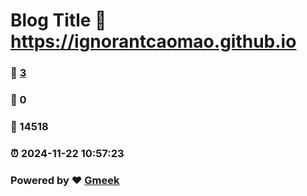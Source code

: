 # Blog Title :link: https://ignorantcaomao.github.io 
### :page_facing_up: [3](https://ignorantcaomao.github.io/tag.html) 
### :speech_balloon: 0 
### :hibiscus: 14518 
### :alarm_clock: 2024-11-22 10:57:23 
### Powered by :heart: [Gmeek](https://github.com/Meekdai/Gmeek)
